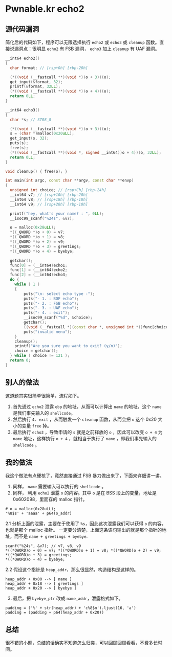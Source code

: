 # Pwnable.kr echo2

## 源代码漏洞
简化后的代码如下，程序可以无限选择执行 `echo2` 或 `echo3` 或 `cleanup` 函数。直接说漏洞点：很明显 `echo2` 有 FSB 漏洞， `echo3` 加上 `cleanup` 有 UAF 漏洞。
```cpp
__int64 echo2()
{
  char format; // [rsp+0h] [rbp-20h]

  (*((void (__fastcall **)(void *))o + 3))(o);
  get_input(&format, 32);
  printf(&format, 32LL);
  (*((void (__fastcall **)(void *))o + 4))(o);
  return 0LL;
}

__int64 echo3()
{
  char *s; // ST08_8

  (*((void (__fastcall **)(void *))o + 3))(o);
  s = (char *)malloc(0x20uLL);
  get_input(s, 32);
  puts(s);
  free(s);
  (*((void (__fastcall **)(void *, signed __int64))o + 4))(o, 32LL);
  return 0LL;
}

void cleanup() { free(o); }

int main(int argc, const char **argv, const char **envp)
{
  unsigned int choice; // [rsp+Ch] [rbp-24h]
  __int64 v7; // [rsp+10h] [rbp-20h]
  __int64 v8; // [rsp+18h] [rbp-18h]
  __int64 v9; // [rsp+20h] [rbp-10h]

  printf("hey, what's your name? : ", 0LL);
  __isoc99_scanf("%24s", &v7);

  o = malloc(0x28uLL);
  *((_QWORD *)o + 0) = v7;
  *((_QWORD *)o + 1) = v8;
  *((_QWORD *)o + 2) = v9;
  *((_QWORD *)o + 3) = greetings;
  *((_QWORD *)o + 4) = byebye;

  getchar();
  func[0] = (__int64)echo1;
  func[1] = (__int64)echo2;
  func[2] = (__int64)echo3;
  do {
    while ( 1 )
    {
        puts("\n- select echo type -");
        puts("- 1. : BOF echo");
        puts("- 2. : FSB echo");
        puts("- 3. : UAF echo");
        puts("- 4. : exit");
        __isoc99_scanf("%d", &choice);
        getchar();
        ((void (__fastcall *)(const char *, unsigned int *))func[choice - 1])("%d", &choice);
        puts("invalid menu");
    }
    cleanup();
    printf("Are you sure you want to exit? (y/n)");
    choice = getchar();
  } while ( choice != 121 );
  return 0;
}
```

## 别人的做法
这道题其实很简单很简单，流程如下。
1. 首先通过 `echo2` 泄露 `ebp` 的地址，从而可以计算出 `name` 的地址，这个 `name` 是我们事先输入的 `shellcode`。
2. 然后执行 `4. exit` ，从而触发一个 `cleanup` 函数，从而会把 `o` 这个 0x20 大小的变量 `free` 掉。
3. 最后执行 `echo3` ，导致申请的 `s` 就是之前释放的 `o` ，因此可以改变 `o + 4` 为 `name` 地址，这样执行 `o + 4` ，就相当于执行了 `name` ，即我们事先输入的 `shellcode` 。

## 我的做法
我这个做法有点硬核了，竟然直接通过 FSB 暴力做出来了，下面来详细讲一讲。

1. 同样， `name` 需要输入可以执行的 `shellcode` 。
2. 同样， 利用 `echo2` 泄露 `o` 的内容。其中 `o` 是在 BSS 段上的变量，地址是 0x602098，里面存的 malloc 指针。
```
# o = malloc(0x28uLL);
'%8$s' + 'aaaa' + p64(o_addr)
```

2.1 分析上面的泄露，主要在于使用了 `%s`，因此这次泄露我们可以获得 `o` 的内容，也就是那个 malloc 指针。
一定要分清楚，上面这条语句输出的就是那个指针的地址，而不是 `name + greetings + byebye`.
```
scanf("%24s", &v7); // v7, v8, v9
*((*QWORD)o + 0) = v7; *((*QWORD)o + 1) = v8; *((*QWORD)o + 2) = v9;
*((*QWORD)o + 3) = greetings;
*((*QWORD)o + 4) = byebye;
```
2.2 假设这个指针是 `heap_addr`，那么很显然，构造结构是这样的。
```
heap_addr + 0x00 --> [ name ]
heap_addr + 0x18 --> [ greetings ]
heap_addr + 0x20 --> [ byebye ]
```

3. 最后，把 `byebye_ptr` 改成 `name_addr`，泄露格式如下。
```
padding = ('%' + str(heap_addr) + 'c%8$n').ljust(16, 'a')
padding = (padding + p64(heap_addr + 0x20))
```

## 总结
很不错的小题，总结的话确实不知道怎么归类，可以回顾回顾看看，不费多长时间。
